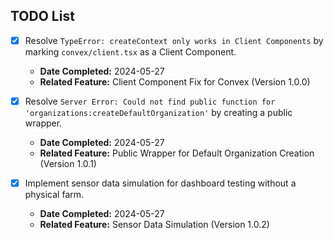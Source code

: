 ## TODO List

- [x] Resolve `TypeError: createContext only works in Client Components` by marking `convex/client.tsx` as a Client Component.
  - **Date Completed:** 2024-05-27
  - **Related Feature:** Client Component Fix for Convex (Version 1.0.0) 

- [x] Resolve `Server Error: Could not find public function for 'organizations:createDefaultOrganization'` by creating a public wrapper.
  - **Date Completed:** 2024-05-27
  - **Related Feature:** Public Wrapper for Default Organization Creation (Version 1.0.1) 

- [x] Implement sensor data simulation for dashboard testing without a physical farm.
  - **Date Completed:** 2024-05-27
  - **Related Feature:** Sensor Data Simulation (Version 1.0.2)